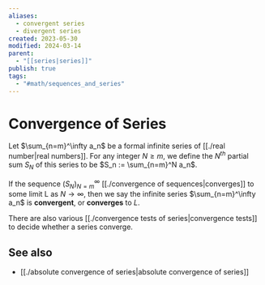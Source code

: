 ```yaml
---
aliases:
  - convergent series
  - divergent series
created: 2023-05-30
modified: 2024-03-14
parent:
  - "[[series|series]]"
publish: true
tags:
  - "#math/sequences_and_series"
---
```


# Convergence of Series
Let $\sum_{n=m}^\infty a_n$ be a formal infinite series of [[./real number|real numbers]]. For any integer $N \ge m$, we define the $N^{th}$ partial sum $S_N$ of this series to be $S_n := \sum_{n=m}^N a_n$.

If the sequence $(S_N)^{\infty}_{N=m}$ [[./convergence of sequences|converges]] to some limit L as $N \rightarrow \infty$, then we say the infinite series $\sum_{n=m}^\infty a_n$ is **convergent**, or **converges** to $L$.

There are also various [[./convergence tests of series|convergence tests]] to decide whether a series converge.

## See also
- [[./absolute convergence of series|absolute convergence of series]]